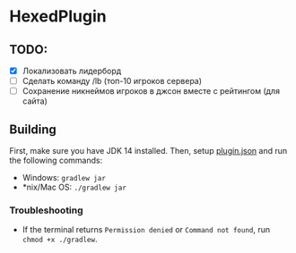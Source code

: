 # HexedPlugin 

## TODO:
- [x] Локализовать лидерборд
- [ ] Сделать команду /lb (топ-10 игроков сервера)
- [ ] Сохранение никнеймов игроков в джсон вместе с рейтингом (для сайта)

## Building
First, make sure you have JDK 14 installed. Then, setup [plugin.json](src/main/resources/plugin.json) and run the following commands:

* Windows: `gradlew jar`
* *nix/Mac OS: `./gradlew jar`

### Troubleshooting

* If the terminal returns `Permission denied` or `Command not found`, run `chmod +x ./gradlew`.
